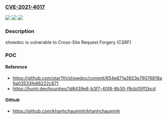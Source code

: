 ### [CVE-2021-4017](https://cve.mitre.org/cgi-bin/cvename.cgi?name=CVE-2021-4017)
![](https://img.shields.io/static/v1?label=Product&message=star7th%2Fshowdoc&color=blue)
![](https://img.shields.io/static/v1?label=Version&message=%3C%20v2.9.13%20&color=brighgreen)
![](https://img.shields.io/static/v1?label=Vulnerability&message=CWE-352%20Cross-Site%20Request%20Forgery%20(CSRF)&color=brighgreen)

### Description

showdoc is vulnerable to Cross-Site Request Forgery (CSRF)

### POC

#### Reference
- https://github.com/star7th/showdoc/commit/654e871a3923e79076818a9a03533fe88222c871
- https://huntr.dev/bounties/1d8439e8-b3f7-40f8-8b30-f9cb05ff2bcd

#### Github
- https://github.com/khanhchauminh/khanhchauminh

